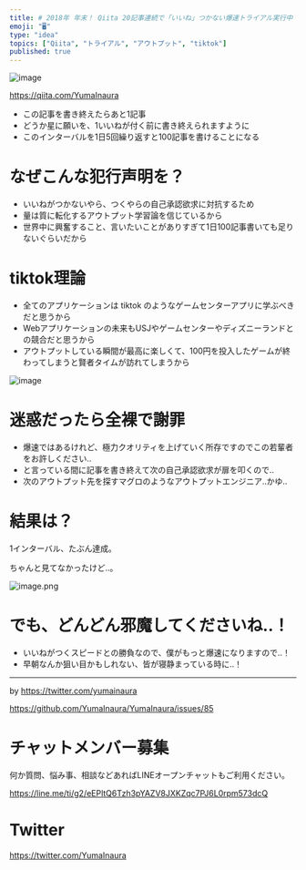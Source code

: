 ```yaml
---
title: # 2018年 年末！ Qiita 20記事連続で「いいね」つかない爆速トライアル実行中
emoji: "🖥"
type: "idea"
topics: ["Qiita", "トライアル", "アウトプット", "tiktok"]
published: true
---
```


![image](https://user-images.githubusercontent.com/13635059/50554010-24c6b080-0cf6-11e9-9dd7-6d4e7fa9250b.png)

https://qiita.com/YumaInaura

- この記事を書き終えたらあと1記事
- どうか星に願いを、1いいねが付く前に書き終えられますように
- このインターバルを1日5回繰り返すと100記事を書けることになる

# なぜこんな犯行声明を？

- いいねがつかないやら、つくやらの自己承認欲求に対抗するため
- 量は質に転化するアウトプット学習論を信じているから
- 世界中に興奮すること、言いたいことがありすぎて1日100記事書いても足りないぐらいだから

# tiktok理論

- 全てのアプリケーションは tiktok のようなゲームセンターアプリに学ぶべきだと思うから
- Webアプリケーションの未来もUSJやゲームセンターやディズニーランドとの競合だと思うから
- アウトプットしている瞬間が最高に楽しくて、100円を投入したゲームが終わってしまうと賢者タイムが訪れてしまうから



![image](https://user-images.githubusercontent.com/13635059/50554036-9e5e9e80-0cf6-11e9-8ee8-b47916ae2cab.png)

# 迷惑だったら全裸で謝罪

- 爆速ではあるけれど、極力クオリティを上げていく所存ですのでこの若輩者をお許しください‥
- と言っている間に記事を書き終えて次の自己承認欲求が扉を叩くので‥
- 次のアウトプット先を探すマグロのようなアウトプットエンジニア‥かゆ‥

# 結果は？

1インターバル、たぶん達成。

ちゃんと見てなかったけど‥。

![image.png](https://qiita-image-store.s3.amazonaws.com/0/89618/792d7f09-dc33-d880-4faf-18d8d33d31e0.png)

# でも、どんどん邪魔してくださいね‥！

- いいねがつくスピードとの勝負なので、僕がもっと爆速になりますので‥！
- 早朝なんか狙い目かもしれない、皆が寝静まっている時に‥！



---

by https://twitter.com/yumainaura

https://github.com/YumaInaura/YumaInaura/issues/85








<!-- Update From Qiita API -->

# チャットメンバー募集


何か質問、悩み事、相談などあればLINEオープンチャットもご利用ください。

https://line.me/ti/g2/eEPltQ6Tzh3pYAZV8JXKZqc7PJ6L0rpm573dcQ





# Twitter


https://twitter.com/YumaInaura


<!-- Update From Qiita API -->


